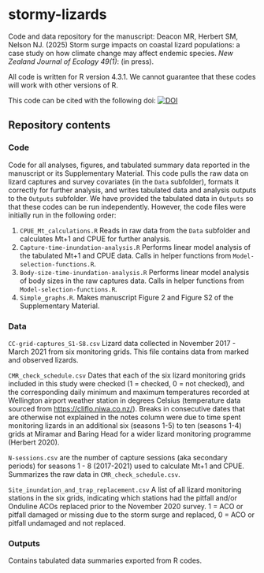 # stormy-lizards

Code and data repository for the manuscript: Deacon MR, Herbert SM, Nelson NJ. (2025) Storm surge impacts on coastal lizard populations: a case study on how climate change may affect endemic species. *New Zealand Journal of Ecology 49(1)*: (in press).

All code is written for R version 4.3.1. We cannot guarantee that these codes will work with other versions of R. 

This code can be cited with the following doi: [![DOI](https://zenodo.org/badge/DOI/10.5281/zenodo.12770298.svg)](https://doi.org/10.5281/zenodo.12770298)

## Repository contents

### Code

Code for all analyses, figures, and tabulated summary data reported in the manuscript or its Supplementary Material. This code pulls the raw data on lizard captures and survey covariates (in the `Data` subfolder), formats it correctly for further analysis, and writes tabulated data and analysis outputs to the `Outputs` subfolder. We have provided the tabulated data in `Outputs` so that these codes can be run independently. However, the code files were initially run in the following order:

1. `CPUE_Mt_calculations.R` Reads in raw data from the `Data` subfolder and calculates Mt+1 and CPUE for further analysis.
2. `Capture-time-inundation-analysis.R` Performs linear model analysis of the tabulated Mt+1 and CPUE data. Calls in helper functions from `Model-selection-functions.R`. 
3. `Body-size-time-inundation-analysis.R` Performs linear model analysis of body sizes in the raw captures data. Calls in helper functions from `Model-selection-functions.R`. 
4. `Simple_graphs.R`. Makes manuscript Figure 2 and Figure S2 of the Supplementary Material. 

### Data

`CC-grid-captures_S1-S8.csv` Lizard data collected in November 2017 - March 2021 from six monitoring grids. This file contains data from marked and observed lizards. 

`CMR_check_schedule.csv` Dates that each of the six lizard monitoring grids included in this study were checked (1 = checked, 0 = not checked), and the corresponding daily minimum and maximum temperatures recorded at Wellington airport weather station in degrees Celsius (temperature data sourced from https://cliflo.niwa.co.nz/). Breaks in consecutive dates that are otherwise not explained in the notes column were due to time spent monitoring lizards in an additional six (seasons 1-5) to ten (seasons 1-4) grids at Miramar and Baring Head for a wider lizard monitoring programme (Herbert 2020).   

`N-sessions.csv` are the number of capture sessions (aka secondary periods) for seasons 1 - 8 (2017-2021) used to calculate Mt+1 and CPUE. Summarizes the raw data in `CMR_check_schedule.csv`. 

`Site_inundation_and_trap_replacement.csv` A list of all lizard monitoring stations in the six grids, indicating which stations had the pitfall and/or Onduline ACOs replaced prior to the November 2020 survey. 1 = ACO or pitfall damaged or missing due to the storm surge and replaced, 0 = ACO or pitfall undamaged and not replaced.  

### Outputs

Contains tabulated data summaries exported from R codes. 
